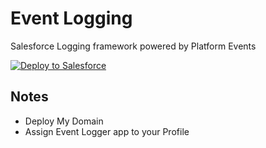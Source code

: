 # Event Logging
Salesforce Logging framework powered by Platform Events

<a href="https://githubsfdeploy.herokuapp.com">
  <img alt="Deploy to Salesforce"
       src="https://raw.githubusercontent.com/afawcett/githubsfdeploy/master/deploy.png">
</a>

Notes
-----

- Deploy My Domain
- Assign Event Logger app to your Profile
